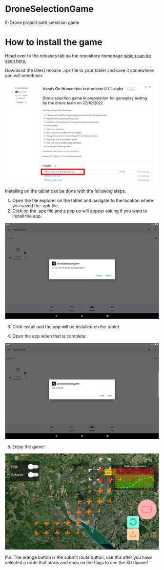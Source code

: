 # DroneSelectionGame
E-Drone project path selection game

# How to install the game

Head over to the releases tab on the repository homepage [which can be seen here.](https://github.com/BenSnow6/DroneSelectionGame/releases)


Download the latest release .apk file to your tablet and save it somewhere you will remebmer.

![Image](ReleaseAssets/Apk.png)

Installing on the tablet can be done with the following steps:

1. Open the file explorer on the tablet and navigate to the location where you saved the .apk file.
2. Click on the .apk file and a pop up will appear asking if you want to install the app.

![Image](ReleaseAssets/install.jpg)

3. Click install and the app will be installed on the tablet.

4. Open the app when that is complete:

![Image](ReleaseAssets/open.jpg)

5. Enjoy the game!

![Image](ReleaseAssets/play.jpg)

P.s. The orange button is the submit route button, use this after you have selected a route that starts and ends on the flags to see the 3D flyover!